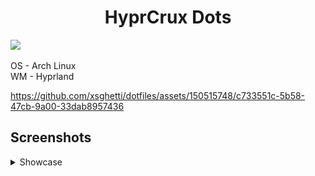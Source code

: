 <h1 align="center">HyprCrux Dots</h1>
<img src="https://raw.githubusercontent.com/catppuccin/catppuccin/main/assets/palette/macchiato.png">

<p>OS - Arch Linux<br>
WM - Hyprland<br>

https://github.com/xsghetti/dotfiles/assets/150515748/c733551c-5b58-47cb-9a00-33dab8957436


<h2>Screenshots</h2>
<details>
<summary> Showcase </summary>
<img src="Downloads/ss.png">
</details>
